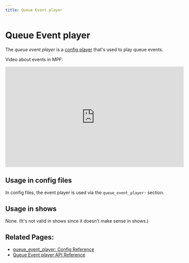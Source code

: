```yaml
---
title: Queue Event player
---
```


# Queue Event player


The *queue event player* is a
[config player](index.md)
that's used to play queue events.

Video about events in MPF:

<div class="video-wrapper">
<iframe width="560" height="315" src="https://www.youtube.com/embed/G3UbVP8gFU0" title="YouTube video player" frameborder="0" allow="accelerometer; autoplay; clipboard-write; encrypted-media; gyroscope; picture-in-picture" allowfullscreen></iframe>
</div>

## Usage in config files

In config files, the event player is used via the `queue_event_player:`
section.

## Usage in shows

None. (It's not valid in shows since it doesn't make sense in shows.)

## Related Pages:

* [queue_event_player: Config Reference](../config/queue_event_player.md)
* [Queue Event player API Reference](../code/api_reference/config_players/queue_event_player.md)
